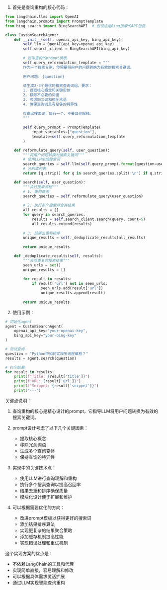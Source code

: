 
1. 首先是查询重构的核心代码：

```python
from langchain.llms import OpenAI
from langchain.prompts import PromptTemplate
from bing_search import BingSearchAPI  # 假设这是Bing搜索的API包装

class CustomSearchAgent:
    def __init__(self, openai_api_key, bing_api_key):
        self.llm = OpenAI(api_key=openai_api_key)
        self.search_client = BingSearchAPI(bing_api_key)
        
        # 查询重构的prompt模板
        self.query_reformulation_template = """
        作为一个搜索专家，你需要将用户的问题转换为有效的搜索关键词。
        
        用户问题: {question}
        
        请生成2-3个最优的搜索查询词组。要求：
        1. 提取核心概念和关键实体
        2. 移除不必要的词语
        3. 考虑同义词和相关术语
        4. 确保查询词具有足够的特异性
        
        仅输出搜索词，每行一个，不要其他解释。
        """
        
        self.query_prompt = PromptTemplate(
            input_variables=["question"],
            template=self.query_reformulation_template
        )

    def reformulate_query(self, user_question):
        """将用户问题转换为搜索关键词"""
        # 使用LLM生成搜索词
        search_queries = self.llm(self.query_prompt.format(question=user_question))
        # 分割成列表
        return [q.strip() for q in search_queries.split('\n') if q.strip()]

    def search(self, user_question):
        """执行搜索流程"""
        # 1. 重构查询
        search_queries = self.reformulate_query(user_question)
        
        # 2. 执行多个搜索并合并结果
        all_results = []
        for query in search_queries:
            results = self.search_client.search(query, count=5)
            all_results.extend(results)
            
        # 3. 结果去重和排序
        unique_results = self._deduplicate_results(all_results)
        
        return unique_results

    def _deduplicate_results(self, results):
        """去除重复的搜索结果"""
        seen_urls = set()
        unique_results = []
        
        for result in results:
            if result['url'] not in seen_urls:
                seen_urls.add(result['url'])
                unique_results.append(result)
                
        return unique_results
```

2. 使用示例：

```python
# 初始化agent
agent = CustomSearchAgent(
    openai_api_key="your-openai-key",
    bing_api_key="your-bing-key"
)

# 测试查询
question = "Python中如何实现多线程编程？"
results = agent.search(question)

# 打印结果
for result in results:
    print(f"Title: {result['title']}")
    print(f"URL: {result['url']}")
    print(f"Snippet: {result['snippet']}")
    print("---")
```

关键点说明：

1. 查询重构的核心是精心设计的prompt，它指导LLM将用户问题转换为有效的搜索关键词。

2. prompt设计考虑了以下几个关键因素：
   - 提取核心概念
   - 移除冗余词语
   - 生成多个查询变体
   - 保持查询的特异性

3. 实现中的关键技术点：
   - 使用LLM进行查询理解和重构
   - 执行多个搜索查询以提高召回率
   - 结果去重和排序确保质量
   - 模块化设计便于扩展和维护

4. 可以根据需要优化的方向：
   - 改进prompt模板以获得更好的搜索词
   - 添加结果排序算法
   - 实现更复杂的结果聚合策略
   - 添加缓存机制提高性能
   - 实现错误处理和重试机制

这个实现方案的优点是：
- 不依赖LangChain的工具和代理
- 实现简单直接，容易理解和修改
- 可以根据具体需求灵活扩展
- 通过LLM实现智能查询重构